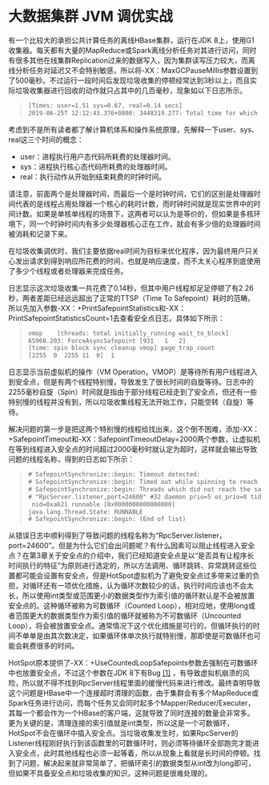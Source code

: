 # 大数据集群 JVM 调优实战

有一个比较大的承担公共计算任务的离线HBase集群，运行在JDK 8上，使用G1收集器。每天都有大量的MapReduce或Spark离线分析任务对其进行访问，同时有很多其他在线集群Replication过来的数据写入，因为集群读写压力较大，而离线分析任务对延迟又不会特别敏感，所以将-XX：MaxGCPauseMillis参数设置到了500毫秒。不过运行一段时间后发现垃圾收集的停顿经常达到3秒以上，而且实际垃圾收集器进行回收的动作就只占其中的几百毫秒，现象如以下日志所示。

>```html
>[Times: user=1.51 sys=0.67, real=0.14 secs]
>2019-06-25T 12:12:43.376+0800: 3448319.277: Total time for which application threads were stopped: 2.2645818 seconds
>```

考虑到不是所有读者都了解计算机体系和操作系统原理，先解释一下user、sys、real这三个时间的概念：

* user：进程执行用户态代码所耗费的处理器时间。
* sys：进程执行核心态代码所耗费的处理器时间。
* real：执行动作从开始到结束耗费的时钟时间。

请注意，前面两个是处理器时间，而最后一个是时钟时间，它们的区别是处理器时间代表的是线程占用处理器一个核心的耗时计数，而时钟时间就是现实世界中的时间计数。如果是单核单线程的场景下，这两者可以认为是等价的，但如果是多核环境下，同一个时钟时间内有多少处理器核心正在工作，就会有多少倍的处理器时间被消耗和记录下来。

在垃圾收集调优时，我们主要依据real时间为目标来优化程序，因为最终用户只关心发出请求到得到响应所花费的时间，也就是响应速度，而不太关心程序到底使用了多少个线程或者处理器来完成任务。

日志显示这次垃圾收集一共花费了0.14秒，但其中用户线程却足足停顿了有2.26秒，两者差距已经远远超出了正常的TTSP（Time To Safepoint）耗时的范畴。所以先加入参数-XX：+PrintSafepointStatistics和-XX：PrintSafepointStatisticsCount=1去查看安全点日志，具体如下所示：

>```html
>vmop    [threads: total initially_running wait_to_block]
>65968.203: ForceAsyncSafepoint [931   1   2]
>[time: spin block sync cleanup vmop] page_trap_count
>[2255  0  2255 11  0]  1
>```

日志显示当前虚拟机的操作（VM Operation，VMOP）是等待所有用户线程进入到安全点，但是有两个线程特别慢，导致发生了很长时间的自旋等待。日志中的2255毫秒自旋（Spin）时间就是指由于部分线程已经走到了安全点，但还有一些特别慢的线程并没有到，所以垃圾收集线程无法开始工作，只能空转（自旋）等待。

解决问题的第一步是把这两个特别慢的线程给找出来，这个倒不困难，添加-XX：+SafepointTimeout和-XX：SafepointTimeoutDelay=2000两个参数，让虚拟机在等到线程进入安全点的时间超过2000毫秒时就认定为超时，这样就会输出导致问题的线程名称，得到的日志如下所示：

>```html
># SafepointSynchronize::begin: Timeout detected:
># SafepointSynchronize::begin: Timed out while spinning to reach a safepoint.
># SafepointSynchronize::begin: Threads which did not reach the safepoint:
># "RpcServer.listener,port=24600" #32 daemon prio=5 os_prio=0 tid=0x00007f4c14b22840
>  nid=0xa621 runnable [0x0000000000000000]
>java.lang.Thread.State: RUNNABLE
># SafepointSynchronize::begin: (End of list)
>```

从错误日志中顺利得到了导致问题的线程名称为“RpcServer.listener，port=24600”。但是为什么它们会出问题呢？有什么因素可以阻止线程进入安全点？在第3章关于安全点的介绍中，我们已经知道安全点是以“是否具有让程序长时间执行的特征”为原则进行选定的，所以方法调用、循环跳转、异常跳转这些位置都可能会设置有安全点，但是HotSpot虚拟机为了避免安全点过多带来过重的负担，对循环还有一项优化措施，认为循环次数较少的话，执行时间应该也不会太长，所以使用int类型或范围更小的数据类型作为索引值的循环默认是不会被放置安全点的。这种循环被称为可数循环（Counted Loop），相对应地，使用long或者范围更大的数据类型作为索引值的循环就被称为不可数循环（Uncounted Loop），将会被放置安全点。通常情况下这个优化措施是可行的，但循环执行的时间不单单是由其次数决定，如果循环体单次执行就特别慢，那即使是可数循环也可能会耗费很多的时间。

HotSpot原本提供了-XX：+UseCountedLoopSafepoints参数去强制在可数循环中也放置安全点，不过这个参数在JDK 8下有Bug [[1]](https://bugs.openjdk.java.net/browse/JDK-8161147) ，有导致虚拟机崩溃的风险，所以就不得不找到RpcServer线程里面的缓慢代码来进行修改。最终查明导致这个问题是HBase中一个连接超时清理的函数，由于集群会有多个MapReduce或Spark任务进行访问，而每个任务又会同时起多个Mapper/Reducer/Executer，其每一个都会作为一个HBase的客户端，这就导致了同时连接的数量会非常多。更为关键的是，清理连接的索引值就是int类型，所以这是一个可数循环，HotSpot不会在循环中插入安全点。当垃圾收集发生时，如果RpcServer的Listener线程刚好执行到该函数里的可数循环时，则必须等待循环全部跑完才能进入安全点，此时其他线程也必须一起等着，所以从现象上看就是长时间的停顿。找到了问题，解决起来就非常简单了，把循环索引的数据类型从int改为long即可，但如果不具备安全点和垃圾收集的知识，这种问题是很难处理的。